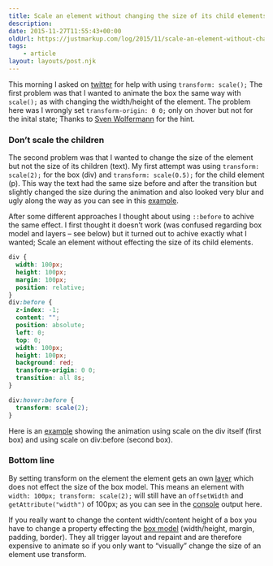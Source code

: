 ```yaml
---
title: Scale an element without changing the size of its child elements
description: 
date: 2015-11-27T11:55:43+00:00
oldUrl: https://justmarkup.com/log/2015/11/scale-an-element-without-changing-the-size-of-its-child-elements/
tags:
    - article
layout: layouts/post.njk
---
```


This morning I asked on [twitter](https://twitter.com/justmarkup/status/670170551000965120) for help with using `transform: scale();` The first problem was that I wanted to animate the box the same way with `scale();` as with changing the width/height of the element. The problem here was I wrongly set `transform-origin: 0 0;` only on :hover but not for the inital state; Thanks to [Sven Wolfermann](https://twitter.com/maddesigns) for the hint.

### Don’t scale the children

The second problem was that I wanted to change the size of the element but not the size of its children (text). My first attempt was using `transform: scale(2);` for the box (div) and `transform: scale(0.5);` for the child element (p). This way the text had the same size before and after the transition but slightly changed the size during the animation and also looked very blur and ugly along the way as you can see in this [example](http://jsbin.com/dekaci/edit?html,css,output).

After some different approaches I thought about using `::before` to achive the same effect. I first thought it doesn’t work (was confused regarding box model and layers – see below) but it turned out to achive exactly what I wanted; Scale an element without effecting the size of its child elements.

``` css
div {
  width: 100px;
  height: 100px;
  margin: 100px;
  position: relative;
}
div:before {
  z-index: -1;
  content: "";
  position: absolute;
  left: 0;
  top: 0;
  width: 100px;
  height: 100px;
  background: red;
  transform-origin: 0 0;
  transition: all 8s;
}

div:hover:before {
  transform: scale(2);
}
```

Here is an [example](http://jsbin.com/siwitix/edit?html,css,output) showing the animation using scale on the div itself (first box) and using scale on div:before (second box).

### Bottom line

By setting transform on the element the element gets an own [layer](http://www.html5rocks.com/en/tutorials/speed/layers/) which does not effect the size of the box model. This means an element with `width: 100px; transform: scale(2);` will still have an `offsetWidth` and `getAttribute("width")` of 100px; as you can see in the [console](http://jsbin.com/pudawe/edit?html,js,console,output) output here.

If you really want to change the content width/content height of a box you have to change a property effecting the [box model](https://developer.mozilla.org/en-US/docs/Web/CSS/CSS_Box_Model/Introduction_to_the_CSS_box_model) (width/height, margin, padding, border). They all trigger layout and repaint and are therefore expensive to animate so if you only want to “visually” change the size of an element use transform.